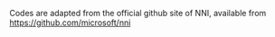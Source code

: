 Codes are adapted from the official github site of NNI, available from https://github.com/microsoft/nni